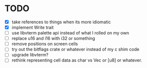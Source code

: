 # TODO

* [x] take references to things when its more idiomatic
* [x] implement Write trait
* [ ] use libvterm palette api instead of what I rolled on my own
* [ ] replace u16 and i16 with i32 or something
* [ ] remove positions on screen cells
* [ ] try out the bitflags crate or whatever instead of my c shim code
* [ ] upgrade libvterm?
* [ ] rethink representing cell data as char vs Vec<u8> or [u8] or whatever.
